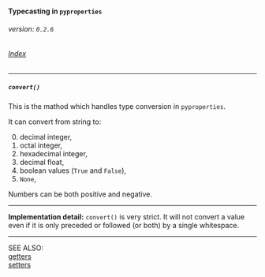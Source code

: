 #### Typecasting in `pyproperties`
###### _version: `0.2.6`_

###### [Index](index.mdown)
----

##### `convert()`

This is the mathod which handles type conversion in `pyproperties`. 

It can convert from string to: 

0.  decimal integer,
1.  octal integer,
2.  hexadecimal integer,
3.  decimal float,
4.  boolean values (`True` and `False`),
5.  `None`,

Numbers can be both positive and negative. 

----

**Implementation detail:** `convert()` is very strict. It will not convert a value even if it is only preceded or followed (or both) by a single whitespace.

----

SEE ALSO:  
[getters](getters.mdown)  
[setters](setters.mdown)
